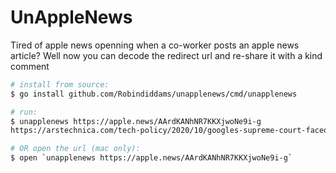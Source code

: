 # UnAppleNews

Tired of apple news openning when a co-worker posts an apple news article? Well now you can decode the redirect url and re-share it with a kind comment

```bash
# install from source:
$ go install github.com/Robindiddams/unapplenews/cmd/unapplenews

# run:
$ unapplenews https://apple.news/AArdKANhNR7KKXjwoNe9i-g
https://arstechnica.com/tech-policy/2020/10/googles-supreme-court-faceoff-with-oracle-was-a-disaster-for-google/

# OR open the url (mac only):
$ open `unapplenews https://apple.news/AArdKANhNR7KKXjwoNe9i-g`
```
